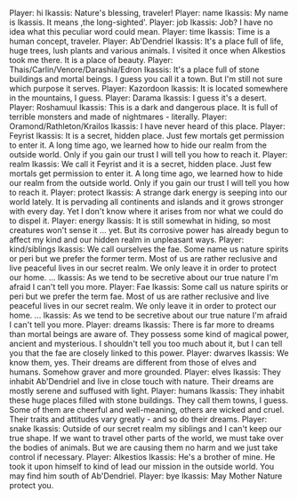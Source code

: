 Player: hi
Ikassis: Nature's blessing, traveler!
Player: name
Ikassis: My name is Ikassis. It means ,the long-sighted'.
Player: job
Ikassis: Job? I have no idea what this peculiar word could mean.
Player: time
Ikassis: Time is a human concept, traveler.
Player: Ab'Dendriel
Ikassis: It's a place full of life, huge trees, lush plants and various animals. I visited it once when Alkestios took me there. It is a place of beauty.
Player: Thais/Carlin/Venore/Darashia/Edron
Ikassis: It's a place full of stone buildings and mortal beings. I guess you call it a town. But I'm still not sure which purpose it serves.
Player: Kazordoon
Ikassis: It is located somewhere in the mountains, I guess.
Player: Darama
Ikassis: I guess it's a desert.
Player: Roshamuul
Ikassis: This is a dark and dangerous place. It is full of terrible monsters and made of nightmares - literally.
Player: Oramond/Rathleton/Krailos
Ikassis: I have never heard of this place.
Player: Feyrist
Ikassis: It is a secret, hidden place. Just few mortals get permission to enter it. A long time ago, we learned how to hide our realm from the outside world. Only if you gain our trust I will tell you how to reach it.
Player: realm
Ikassis: We call it Feyrist and it is a secret, hidden place. Just few mortals get permission to enter it. A long time ago, we learned how to hide our realm from the outside world. Only if you gain our trust I will tell you how to reach it.
Player: protect
Ikassis: A strange dark energy is seeping into our world lately. It is pervading all continents and islands and it grows stronger with every day. Yet I don't know where it arises from nor what we could do to dispel it.
Player: energy
Ikassis: It is still somewhat in hiding, so most creatures won't sense it ... yet. But its corrosive power has already begun to affect my kind and our hidden realm in unpleasant ways.
Player: kind/siblings
Ikassis: We call ourselves the fae. Some name us nature spirits or peri but we prefer the former term. Most of us are rather reclusive and live peaceful lives in our secret realm. We only leave it in order to protect our home. ...
Ikassis: As we tend to be secretive about our true nature I'm afraid I can't tell you more.
Player: Fae
Ikassis: Some call us nature spirits or peri but we prefer the term fae. Most of us are rather reclusive and live peaceful lives in our secret realm. We only leave it in order to protect our home. ...
Ikassis: As we tend to be secretive about our true nature I'm afraid I can't tell you more.
Player: dreams
Ikassis: There is far more to dreams than mortal beings are aware of. They possess some kind of magical power, ancient and mysterious. I shouldn't tell you too much about it, but I can tell you that the fae are closely linked to this power.
Player: dwarves
Ikassis: We know them, yes. Their dreams are different from those of elves and humans. Somehow graver and more grounded.
Player: elves
Ikassis: They inhabit Ab'Dendriel and live in close touch with nature. Their dreams are mostly serene and suffused with light.
Player: humans
Ikassis: They inhabit these huge places filled with stone buildings. They call them towns, I guess. Some of them are cheerful and well-meaning, others are wicked and cruel. Their traits and attitudes vary greatly - and so do their dreams.
Player: snake
Ikassis: Outside of our secret realm my siblings and I can't keep our true shape. If we want to travel other parts of the world, we must take over the bodies of animals. But we are causing them no harm and we just take control if necessary.
Player: Alkestios
Ikassis: He's a brother of mine. He took it upon himself to kind of lead our mission in the outside world. You may find him south of Ab'Dendriel.
Player: bye
Ikassis: May Mother Nature protect you.